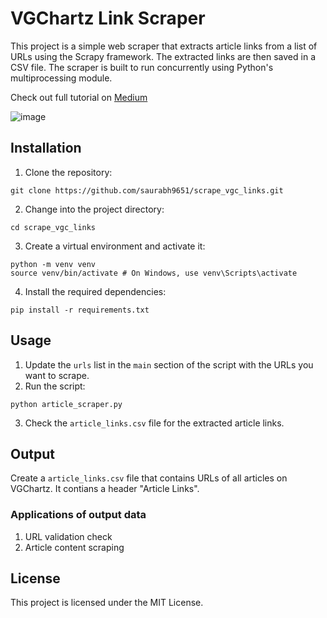 # VGChartz Link Scraper

This project is a simple web scraper that extracts article links from a list of URLs using the Scrapy framework. The extracted links are then saved in a CSV file. The scraper is built to run concurrently using Python's multiprocessing module.

Check out full tutorial on [Medium](https://medium.com/@saurabhpatel.sjpco/scrapy-tutorial-extracting-article-links-with-multiprocessing-a4df13969b68?)

![image](https://user-images.githubusercontent.com/16968671/233770609-ffa07b7c-5af1-483e-af23-fb7db3763b87.png)

## Installation
1. Clone the repository:
```
git clone https://github.com/saurabh9651/scrape_vgc_links.git
```
2. Change into the project directory:
```
cd scrape_vgc_links
```
3. Create a virtual environment and activate it:
```
python -m venv venv
source venv/bin/activate # On Windows, use venv\Scripts\activate
```
4. Install the required dependencies:
```
pip install -r requirements.txt
```

## Usage
1. Update the `urls` list in the `main` section of the script with the URLs you want to scrape.
2. Run the script:
```
python article_scraper.py
```
3. Check the `article_links.csv` file for the extracted article links.

## Output
Create a `article_links.csv` file that contains URLs of all articles on VGChartz. It contians a header "Article Links".

### Applications of output data
1. URL validation check
2. Article content scraping

## License
This project is licensed under the MIT License.


